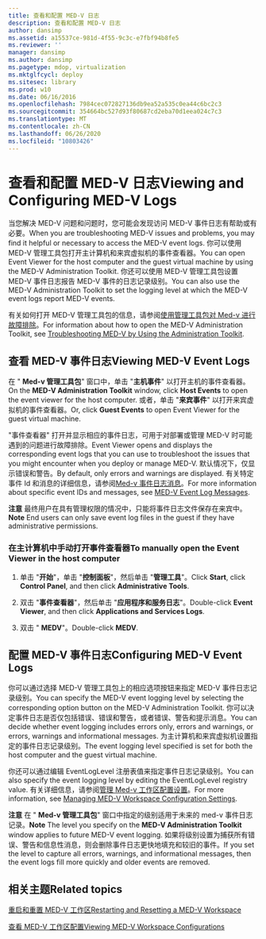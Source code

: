 ```yaml
---
title: 查看和配置 MED-V 日志
description: 查看和配置 MED-V 日志
author: dansimp
ms.assetid: a15537ce-981d-4f55-9c3c-e7fbf94b8fe5
ms.reviewer: ''
manager: dansimp
ms.author: dansimp
ms.pagetype: mdop, virtualization
ms.mktglfcycl: deploy
ms.sitesec: library
ms.prod: w10
ms.date: 06/16/2016
ms.openlocfilehash: 7984cec072827136db9ea52a535c0ea44c6bc2c3
ms.sourcegitcommit: 354664bc527d93f80687cd2eba70d1eea024c7c3
ms.translationtype: MT
ms.contentlocale: zh-CN
ms.lasthandoff: 06/26/2020
ms.locfileid: "10803426"
---
```

# <span data-ttu-id="a7f0d-103">查看和配置 MED-V 日志</span><span class="sxs-lookup"><span data-stu-id="a7f0d-103">Viewing and Configuring MED-V Logs</span></span>


<span data-ttu-id="a7f0d-104">当您解决 MED-V 问题和问题时，您可能会发现访问 MED-V 事件日志有帮助或有必要。</span><span class="sxs-lookup"><span data-stu-id="a7f0d-104">When you are troubleshooting MED-V issues and problems, you may find it helpful or necessary to access the MED-V event logs.</span></span> <span data-ttu-id="a7f0d-105">你可以使用 MED-V 管理工具包打开主计算机和来宾虚拟机的事件查看器。</span><span class="sxs-lookup"><span data-stu-id="a7f0d-105">You can open Event Viewer for the host computer and the guest virtual machine by using the MED-V Administration Toolkit.</span></span> <span data-ttu-id="a7f0d-106">你还可以使用 MED-V 管理工具包设置 MED-V 事件日志报告 MED-V 事件的日志记录级别。</span><span class="sxs-lookup"><span data-stu-id="a7f0d-106">You can also use the MED-V Administration Toolkit to set the logging level at which the MED-V event logs report MED-V events.</span></span>

<span data-ttu-id="a7f0d-107">有关如何打开 MED-V 管理工具包的信息，请参阅[使用管理工具包对 Med-v 进行故障排除](troubleshooting-med-v-by-using-the-administration-toolkit.md)。</span><span class="sxs-lookup"><span data-stu-id="a7f0d-107">For information about how to open the MED-V Administration Toolkit, see [Troubleshooting MED-V by Using the Administration Toolkit](troubleshooting-med-v-by-using-the-administration-toolkit.md).</span></span>

## <span data-ttu-id="a7f0d-108">查看 MED-V 事件日志</span><span class="sxs-lookup"><span data-stu-id="a7f0d-108">Viewing MED-V Event Logs</span></span>


<span data-ttu-id="a7f0d-109">在 " **Med-v 管理工具包**" 窗口中，单击 "**主机事件**" 以打开主机的事件查看器。</span><span class="sxs-lookup"><span data-stu-id="a7f0d-109">On the **MED-V Administration Toolkit** window, click **Host Events** to open the event viewer for the host computer.</span></span> <span data-ttu-id="a7f0d-110">或者，单击 "**来宾事件**" 以打开来宾虚拟机的事件查看器。</span><span class="sxs-lookup"><span data-stu-id="a7f0d-110">Or, click **Guest Events** to open Event Viewer for the guest virtual machine.</span></span>

<span data-ttu-id="a7f0d-111">"事件查看器" 打开并显示相应的事件日志，可用于对部署或管理 MED-V 时可能遇到的问题进行故障排除。</span><span class="sxs-lookup"><span data-stu-id="a7f0d-111">Event Viewer opens and displays the corresponding event logs that you can use to troubleshoot the issues that you might encounter when you deploy or manage MED-V.</span></span> <span data-ttu-id="a7f0d-112">默认情况下，仅显示错误和警告。</span><span class="sxs-lookup"><span data-stu-id="a7f0d-112">By default, only errors and warnings are displayed.</span></span> <span data-ttu-id="a7f0d-113">有关特定事件 Id 和消息的详细信息，请参阅[Med-v 事件日志消息](med-v-event-log-messages.md)。</span><span class="sxs-lookup"><span data-stu-id="a7f0d-113">For more information about specific event IDs and messages, see [MED-V Event Log Messages](med-v-event-log-messages.md).</span></span>

<span data-ttu-id="a7f0d-114">**注意** 最终用户在具有管理权限的情况中，只能将事件日志文件保存在来宾中。</span><span class="sxs-lookup"><span data-stu-id="a7f0d-114">**Note** End users can only save event log files in the guest if they have administrative permissions.</span></span>

 

### <span data-ttu-id="a7f0d-115">在主计算机中手动打开事件查看器</span><span class="sxs-lookup"><span data-stu-id="a7f0d-115">To manually open the Event Viewer in the host computer</span></span>

1.  <span data-ttu-id="a7f0d-116">单击 "**开始**"，单击 "**控制面板**"，然后单击 "**管理工具**"。</span><span class="sxs-lookup"><span data-stu-id="a7f0d-116">Click **Start**, click **Control Panel**, and then click **Administrative Tools**.</span></span>

2.  <span data-ttu-id="a7f0d-117">双击 "**事件查看器**"，然后单击 "**应用程序和服务日志**"。</span><span class="sxs-lookup"><span data-stu-id="a7f0d-117">Double-click **Event Viewer**, and then click **Applications and Services Logs**.</span></span>

3.  <span data-ttu-id="a7f0d-118">双击 " **MEDV**"。</span><span class="sxs-lookup"><span data-stu-id="a7f0d-118">Double-click **MEDV**.</span></span>

## <span data-ttu-id="a7f0d-119">配置 MED-V 事件日志</span><span class="sxs-lookup"><span data-stu-id="a7f0d-119">Configuring MED-V Event Logs</span></span>


<span data-ttu-id="a7f0d-120">你可以通过选择 MED-V 管理工具包上的相应选项按钮来指定 MED-V 事件日志记录级别。</span><span class="sxs-lookup"><span data-stu-id="a7f0d-120">You can specify the MED-V event logging level by selecting the corresponding option button on the MED-V Administration Toolkit.</span></span> <span data-ttu-id="a7f0d-121">你可以决定事件日志是否仅包括错误、错误和警告，或者错误、警告和提示消息。</span><span class="sxs-lookup"><span data-stu-id="a7f0d-121">You can decide whether event logging includes errors only, errors and warnings, or errors, warnings and informational messages.</span></span> <span data-ttu-id="a7f0d-122">为主计算机和来宾虚拟机设置指定的事件日志记录级别。</span><span class="sxs-lookup"><span data-stu-id="a7f0d-122">The event logging level specified is set for both the host computer and the guest virtual machine.</span></span>

<span data-ttu-id="a7f0d-123">你还可以通过编辑 EventLogLevel 注册表值来指定事件日志记录级别。</span><span class="sxs-lookup"><span data-stu-id="a7f0d-123">You can also specify the event logging level by editing the EventLogLevel registry value.</span></span> <span data-ttu-id="a7f0d-124">有关详细信息，请参阅[管理 Med-v 工作区配置设置](managing-med-v-workspace-configuration-settings.md)。</span><span class="sxs-lookup"><span data-stu-id="a7f0d-124">For more information, see [Managing MED-V Workspace Configuration Settings](managing-med-v-workspace-configuration-settings.md).</span></span>

<span data-ttu-id="a7f0d-125">**注意** 在 " **Med-v 管理工具包**" 窗口中指定的级别适用于未来的 med-v 事件日志记录。</span><span class="sxs-lookup"><span data-stu-id="a7f0d-125">**Note** The level you specify on the **MED-V Administration Toolkit** window applies to future MED-V event logging.</span></span> <span data-ttu-id="a7f0d-126">如果将级别设置为捕获所有错误、警告和信息性消息，则会删除事件日志更快地填充和较旧的事件。</span><span class="sxs-lookup"><span data-stu-id="a7f0d-126">If you set the level to capture all errors, warnings, and informational messages, then the event logs fill more quickly and older events are removed.</span></span>

 

## <span data-ttu-id="a7f0d-127">相关主题</span><span class="sxs-lookup"><span data-stu-id="a7f0d-127">Related topics</span></span>


[<span data-ttu-id="a7f0d-128">重启和重置 MED-V 工作区</span><span class="sxs-lookup"><span data-stu-id="a7f0d-128">Restarting and Resetting a MED-V Workspace</span></span>](restarting-and-resetting-a-med-v-workspace.md)

[<span data-ttu-id="a7f0d-129">查看 MED-V 工作区配置</span><span class="sxs-lookup"><span data-stu-id="a7f0d-129">Viewing MED-V Workspace Configurations</span></span>](viewing-med-v-workspace-configurations.md)

 

 





